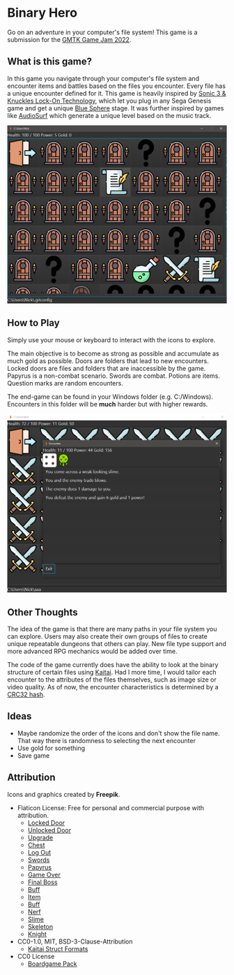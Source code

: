 # Binary Hero

Go on an adventure in your computer's file system! This game is a submission for the
[GMTK Game Jam 2022](https://itch.io/jam/gmtk-jam-2022).

## What is this game?

In this game you navigate through your computer's file system and encounter items and
battles based on the files you encounter. Every file has a unique encounter defined for it.
This game is heavily inspired by
[Sonic 3 & Knuckles Lock-On Technology](https://segaretro.org/Lock-On_Technology),
which let you plug in any Sega Genesis game and get a unique
[Blue Sphere](https://sonic.fandom.com/wiki/Blue_Sphere)
stage. It was further inspired by games like [AudioSurf](https://www.audio-surf.com/) which
generate a unique level based on the music track.

![Example 1](/docs/example1.png?raw=true "Example 1")

## How to Play

Simply use your mouse or keyboard to interact with the icons to explore.

The main objective is to become as strong as possible and accumulate as much gold as possible.
Doors are folders that lead to new encounters. Locked doors are files and folders that are
inaccessible by the game. Papyrus is a non-combat scenario. Swords are combat. Potions are items.
Question marks are random encounters.

The end-game can be found in your Windows folder (e.g. C:/Windows). Encounters in this folder
will be **much** harder but with higher rewards.

![Example 2](/docs/example2.png?raw=true "Example 2")

## Other Thoughts

The idea of the game is that there are many paths in your file system you can explore. Users may
also create their own groups of files to create unique repeatable dungeons that others can play.
New file type support and more advanced RPG mechanics would be added over time.

The code of the game currently does have the ability to look at the binary structure of certain
files using [Kaitai](https://kaitai.io/). Had I more time, I would tailor each encounter to the
attributes of the files themselves, such as image size or video quality. As of now, the encounter
characteristics is determined by a [CRC32 hash](https://en.wikipedia.org/wiki/Cyclic_redundancy_check).

## Ideas

- Maybe randomize the order of the icons and don't show the file name. That way there is randomness
  to selecting the next encounter
- Use gold for something
- Save game

## Attribution

Icons and graphics created by **Freepik**.

- Flaticon License: Free for personal and commercial purpose with attribution.
  - [Locked Door](https://www.flaticon.com/premium-icon/locked-door_2790347)
  - [Unlocked Door](https://www.flaticon.com/premium-icon/dungeon_2790344)
  - [Upgrade](https://www.flaticon.com/premium-icon/upgrade_2790406)
  - [Chest](https://www.flaticon.com/premium-icon/chest_3021631)
  - [Log Out](https://www.flaticon.com/premium-icon/log-out_2574151)
  - [Swords](https://www.flaticon.com/premium-icon/swords_3763558)
  - [Papyrus](https://www.flaticon.com/premium-icon/papyrus_3763514)
  - [Game Over](https://www.flaticon.com/premium-icon/game-over_2790415)
  - [Final Boss](https://www.flaticon.com/premium-icon/final-boss_2790435)
  - [Buff](https://www.flaticon.com/premium-icon/buff_2790394)
  - [Item](https://www.flaticon.com/premium-icon/potion_2790362)
  - [Buff](https://www.flaticon.com/premium-icon/buff_2790394)
  - [Nerf](https://www.flaticon.com/premium-icon/nerf_2790400)
  - [Slime](https://www.flaticon.com/premium-icon/green-slime_5980291)
  - [Skeleton](https://www.flaticon.com/free-icon/skull_3325103)
  - [Knight](https://www.flaticon.com/premium-icon/knight_2701795)
- CC0-1.0, MIT, BSD-3-Clause-Attribution
  - [Kaitai Struct Formats](https://github.com/kaitai-io/kaitai_struct_formats)
- CC0 License
  - [Boardgame Pack](https://www.kenney.nl/assets/boardgame-pack)